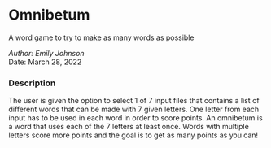 # Omnibetum
A word game to try to make as many words as possible

*Author: Emily Johnson* \
Date: March 28, 2022
### Description
The user is given the option to select 1 of 7 input files that contains a list of different words that can be made with 7 given letters. One letter from each input has to be used in each word in order to score points. An omnibetum is a word that uses each of the 7 letters at least once. Words with multiple letters score more points and the goal is to get as many points as you can!
